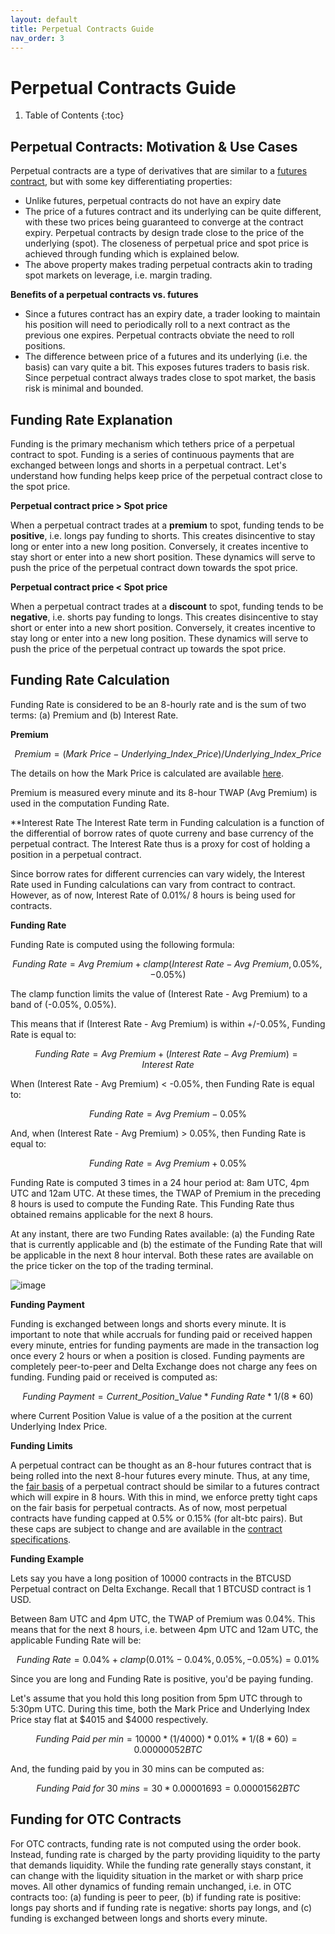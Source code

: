 ```yaml
---
layout: default
title: Perpetual Contracts Guide
nav_order: 3
---
```


# Perpetual Contracts Guide

1. Table of Contents
{:toc}

## Perpetual Contracts: Motivation & Use Cases

Perpetual contracts are a type of derivatives that are similar to a [futures contract](https://www.delta.exchange/user-guide/docs/tutorials/futures-guide/), but with some key differentiating properties:

- Unlike futures, perpetual contracts do not have an expiry date
- The price of a futures contract and its underlying can be quite different, with these two prices being guaranteed to converge at the contract expiry. Perpetual contracts by design trade close to the price of the underlying (spot). The closeness of perpetual price and spot price is achieved through funding which is explained below.
- The above property makes trading perpetual contracts akin to trading spot markets on leverage, i.e. margin trading.

**Benefits of a perpetual contracts vs. futures**

- Since a futures contract has an expiry date, a trader looking to maintain his position will need to periodically roll to a next contract as the previous one expires. Perpetual contracts obviate the need to roll positions.
- The difference between price of a futures and its underlying (i.e. the basis) can vary quite a bit. This exposes futures traders to basis risk. Since perpetual contract always trades close to spot market, the basis risk is minimal and bounded.

## Funding Rate Explanation

Funding is the primary mechanism which tethers price of a perpetual contract to spot. Funding is a series of continuous payments that are exchanged between longs and shorts in a perpetual contract. Let's understand how funding helps keep price of the perpetual contract close to the spot price.

**Perpetual contract price > Spot price**

When a perpetual contract trades at a **premium** to spot, funding tends to be **positive**, i.e. longs pay funding to shorts. This creates disincentive to stay long or enter into a new long position. Conversely, it creates incentive to stay short or enter into a new short position. These dynamics will serve to push the price of the perpetual contract down towards the spot price.

**Perpetual contract price < Spot price**

When a perpetual contract trades at a **discount** to spot, funding tends to be **negative**, i.e. shorts pay funding to longs. This creates disincentive to stay short or enter into a new short position. Conversely, it creates incentive to stay long or enter into a new long position. These dynamics will serve to push the price of the perpetual contract up towards the spot price.

## Funding Rate Calculation

Funding Rate is considered to be an 8-hourly rate and is the sum of two terms: (a) Premium and (b) Interest Rate.

**Premium**

$$Premium = (Mark\  Price - Underlying\_Index\_Price)/ Underlying\_Index\_Price$$

The details on how the Mark Price is calculated are available [here](https://www.delta.exchange/user-guide/docs/trading-guide/fair-price/). 

Premium is measured every minute and its 8-hour TWAP (Avg Premium) is used in the computation Funding Rate.

**Interest Rate
The Interest Rate term in Funding calculation is a function of the differential of borrow rates of quote curreny and base currency of the perpetual contract. The Interest Rate thus is a proxy for cost of holding a position in a perpetual contract. 

Since borrow rates for different currencies can vary widely, the Interest Rate used in Funding calculations can vary from contract to contract. However, as of now, Interest Rate of 0.01%/ 8 hours is being used for contracts. 

**Funding Rate**

Funding Rate is computed using the following formula:

$$Funding\ Rate = Avg\ Premium + clamp (Interest\ Rate - Avg\ Premium, 0.05\%, -0.05\%)$$

The clamp function limits the value of (Interest Rate - Avg Premium) to a band of (-0.05%, 0.05%). 

This means that if (Interest Rate - Avg Premium) is within +/-0.05%, Funding Rate is equal to:

$$Funding\ Rate = Avg\ Premium + (Interest\ Rate - Avg\ Premium) = Interest\ Rate$$

When (Interest Rate - Avg Premium) < -0.05%, then Funding Rate is equal to:

$$Funding\ Rate = Avg\ Premium - 0.05\%$$

And, when (Interest Rate - Avg Premium) > 0.05%, then Funding Rate is equal to:

$$Funding\ Rate = Avg\ Premium + 0.05\%$$

Funding Rate is computed 3 times in a 24 hour period at: 8am UTC, 4pm UTC and 12am UTC. At these times, the TWAP of Premium in the preceding 8 hours is used to compute the Funding Rate. This Funding Rate thus obtained remains applicable for the next 8 hours. 

At any instant, there are two Funding Rates available: (a) the Funding Rate that is currently applicable and (b) the estimate of the Funding Rate that will be applicable in the next 8 hour interval. Both these rates are available on the price ticker on the top of the trading terminal.

![image]({{site.baseurl}}/assets/images/funding_ticker.jpg "Current and Estimated Next Funding Rates")


**Funding Payment** 

Funding is exchanged between longs and shorts every minute. It is important to note that while accruals for funding paid or received happen every minute, entries for funding payments are made in the transaction log once every 2 hours or when a position is closed. Funding payments are completely peer-to-peer and Delta Exchange does not charge any fees on funding. Funding paid or received is computed as:

$$Funding\ Payment = Current\_Position\_Value * Funding\ Rate * 1/ (8 * 60)$$

where Current Position Value is value of a the position at the current Underlying Index Price.

**Funding Limits**

A perpetual contract can be thought as an 8-hour futures contract that is being rolled into the next 8-hour futures every minute. Thus, at any time, the [fair basis]({{site.baseurl}}/docs/trading-guide/fair-price/#fair-basis-calculation) of a perpetual contract should be similar to a futures contract which will expire in 8 hours. With this in mind, we enforce pretty tight caps on the fair basis for perpetual contracts. As of now, most perpetual contracts have funding capped at 0.5% or 0.15% (for alt-btc pairs). But these caps are subject to change and are available in the [contract specifications](https://www.delta.exchange/contracts/).

**Funding Example**

Lets say you have a long position of 10000 contracts in the BTCUSD Perpetual contract on Delta Exchange. Recall that 1 BTCUSD contract is 1 USD.

Between 8am UTC and 4pm UTC, the TWAP of Premium was 0.04%. This means that for the next 8 hours, i.e. between 4pm UTC and 12am UTC, the applicable Funding Rate will be:

$$Funding\ Rate = 0.04\% + clamp(0.01\% - 0.04\%, 0.05\%, -0.05\%) = 0.01\%$$

Since you are long and Funding Rate is positive, you'd be paying funding.      

Let's assume that you hold this long position from 5pm UTC through to 5:30pm UTC. During this time, both the Mark Price and Underlying Index Price stay flat at $4015 and $4000 respectively.         

$$ Funding\ Paid\ per\ min = 10000 * (1/ 4000) * 0.01\% * 1/ (8*60) =  0.00000052  BTC$$

And, the funding paid by you in 30 mins can be computed as:

$$ Funding\ Paid\ for\ 30\ mins = 30 * 0.00001693 = 0.00001562 BTC$$

## Funding for OTC Contracts

For OTC contracts, funding rate is not computed using the order book. Instead, funding rate is charged by the party providing liquidity to the party that demands liquidity. While the funding rate generally stays constant, it can change with the liquidity situation in the market or with sharp price moves. All other dynamics of funding remain unchanged, i.e. in OTC contracts too: (a) funding is peer to peer, (b) if funding rate is positive: longs pay shorts and if funding rate is negative: shorts pay longs, and (c) funding is exchanged between longs and shorts every minute.






